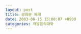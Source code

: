 ```yaml
---
layout: post
title: 광화문 해태
date: 2003-06-15 15:00:07 +0900
categories: 깨달음의대화
---
```

<img src="./assets/attach/images/198/211/001/1055656807.jpg" border="0" alt="" />
